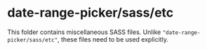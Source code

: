 # date-range-picker/sass/etc

This folder contains miscellaneous SASS files. Unlike `"date-range-picker/sass/etc"`, these files
need to be used explicitly.
